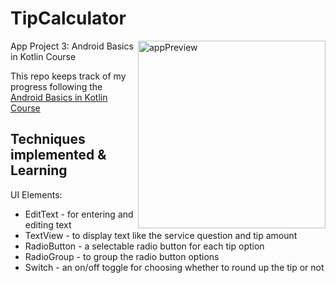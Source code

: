 # TipCalculator

<img align="right" src="" alt="appPreview" width="300"/>

App Project 3: Android Basics in Kotlin Course

This repo keeps track of my progress following the [Android Basics in Kotlin Course](https://developer.android.com/courses/android-basics-kotlin/course)

## Techniques implemented & Learning

UI Elements:
- EditText - for entering and editing text
- TextView - to display text like the service question and tip amount
- RadioButton - a selectable radio button for each tip option
- RadioGroup - to group the radio button options
- Switch - an on/off toggle for choosing whether to round up the tip or not




